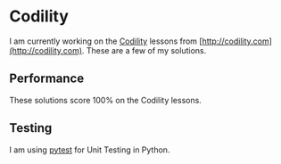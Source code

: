 # Codility

I am currently working on the [Codility](http://codility.com) lessons from [http://codility.com](http://codility.com). These are a few of my solutions. 

## Performance
These solutions score 100% on the Codility lessons.

## Testing
I am using [pytest](https://docs.pytest.org/en/latest/) for Unit Testing in Python.
